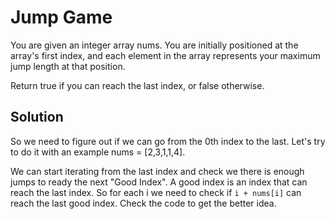 # Jump Game

You are given an integer array nums. You are initially positioned at the array's first index, and each element in the array represents your maximum jump length at that position.

Return true if you can reach the last index, or false otherwise.

## Solution

So we need to figure out if we can go from the 0th index to the last. Let's try to do it with an example nums = [2,3,1,1,4].

We can start iterating from the last index and check we there is enough jumps to ready the next "Good Index". A good index is an index that can reach the last index.
So for each i we need to check if `i + nums[i]` can reach the last good index. Check the code to get the better idea.

